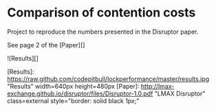Comparison of contention costs
===============
Project to reproduce the numbers presented in the Disruptor paper.

See page 2 of the [Paper][]

![Results][]


[Results]: https://raw.github.com/codepitbull/lockperformance/master/results.jpg "Results" width=640px height=480px
[Paper]: http://lmax-exchange.github.io/disruptor/files/Disruptor-1.0.pdf "LMAX Disruptor" class=external style="border: solid black 1px;"